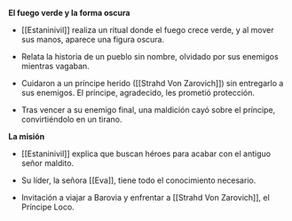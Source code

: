 **El fuego verde y la forma oscura**

- [[Estaninivil]] realiza un ritual donde el fuego crece verde, y al mover sus manos, aparece una figura oscura.
    
- Relata la historia de un pueblo sin nombre, olvidado por sus enemigos mientras vagaban.
    
- Cuidaron a un príncipe herido ([[Strahd Von Zarovich]]) sin entregarlo a sus enemigos. El príncipe, agradecido, les prometió protección.
    
- Tras vencer a su enemigo final, una maldición cayó sobre el príncipe, convirtiéndolo en un tirano.
    

**La misión**

- [[Estaninivil]] explica que buscan héroes para acabar con el antiguo señor maldito.
    
- Su líder, la señora [[Eva]], tiene todo el conocimiento necesario.
    
- Invitación a viajar a Barovia y enfrentar a [[Strahd Von Zarovich]], el Príncipe Loco.
